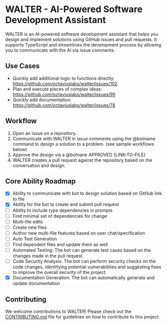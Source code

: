 # WALTER - AI-Powered Software Development Assistant

WALTER is an AI-powered software development assistant that helps you design and implement solutions using GitHub issues and pull requests. It supports TypeScript and streamlines the development process by allowing you to communicate with the AI via issue comments.

## Use Cases
- Quickly add additional logic to functions directly: https://github.com/octaviuslabs/walter/issues/102
- Plan and execute pieces of complex ideas: https://github.com/octaviuslabs/walter/issues/95
- Quickly add documentation: https://github.com/octaviuslabs/walter/issues/78

## Workflow

1. Open an issue on a repository.
2. Communicate with WALTER in issue comments using the @botname command to design a solution to a problem. (see sample workflows below)
3. Approve the design via a @botnane APPROVED {LINK-TO-FILE}
4. WALTER creates a pull request against the repository based on the conversation and design.

## Core Ability Roadmap

- [X] Ability to communicate with bot to design solution based on GitHub link to file
- [X] Ability for the bot to create and submit pull request
- [ ] Ability to include type dependencies in prompts
- [ ] Find minimal set of dependencies for change
- [ ] Multi-file edits
- [ ] Create new files
- [ ] Author new multi-file features based on user chat/specification
- [ ] Auto Test Generation
- [ ] Find dependent files and update them as well
- [ ] Automated Testing: The bot can generate test cases based on the changes made in the pull request.
- [ ] Code Security Analysis: The bot can perform security checks on the code changes, identifying potential vulnerabilities and suggesting fixes to improve the overall security of the project.
- [X] Documentation Generation: The bot can automatically generate and update documentation

## Contributing

We welcome contributions to WALTER! Please check out the [CONTRIBUTING.md](CONTRIBUTING.md) file for guidelines on how to contribute to this project.
